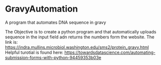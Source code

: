 # GravyAutomation
A program that automates DNA sequence in gravy

The Objective is to create a python program and that automatically uploads sequence in the input field adn returns the numbers form the website. 
The link is: https://indra.mullins.microbiol.washington.edu/sms2/protein_gravy.html
Helpful turotial is found here: https://towardsdatascience.com/automating-submission-forms-with-python-94459353b03e
